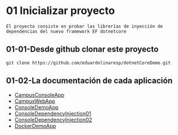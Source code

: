 # 01 Inicializar proyecto 

	El proyecto consiste en probar las librerías de inyección de dependencias del nuevo framework EF dotnetcore

##	01-01-Desde github clonar este proyecto

	git clone https://github.com/eduardolinaresp/dotnetCoreDemo.git
	
##	01-02-La documentación de cada aplicación  

- [CampusConsoleApp](campusconsoleapp/campusconsoleapp.md)
- [CampusWebApp](campuswebapp/campuswebapp.md)
- [ConsoleDemoApp](consoledemoapp/consoledemoapp.md)
- [ConsoleDependencyInjection01](consoledependencyinjection01/consoledependencyinjection01.md)
- [ConsoleDependencyInjection02](consoledependencyinjection02/consoledependencyinjection02.md)
- [DockerDemoApp](dockerdemoapp/dockerdemoapp.md)
	
	